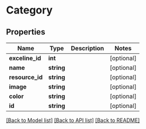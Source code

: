 # Category

## Properties
Name | Type | Description | Notes
------------ | ------------- | ------------- | -------------
**exceline_id** | **int** |  | [optional] 
**name** | **string** |  | [optional] 
**resource_id** | **string** |  | [optional] 
**image** | **string** |  | [optional] 
**color** | **string** |  | [optional] 
**id** | **string** |  | [optional] 

[[Back to Model list]](../../README.md#documentation-for-models) [[Back to API list]](../../README.md#documentation-for-api-endpoints) [[Back to README]](../../README.md)

